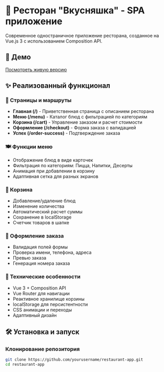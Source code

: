# 🍕 Ресторан "Вкусняшка" - SPA приложение

Современное одностраничное приложение ресторана, созданное на Vue.js 3 с использованием Composition API.

## 🚀 Демо
[Посмотреть живую версию](https://yourusername.github.io/restaurant-app/)

## ✨ Реализованный функционал

### 📱 Страницы и маршруты
- **Главная (/)** - Приветственная страница с описанием ресторана
- **Меню (/menu)** - Каталог блюд с фильтрацией по категориям
- **Корзина (/cart)** - Управление заказом и расчет стоимости
- **Оформление (/checkout)** - Форма заказа с валидацией
- **Успех (/order-success)** - Подтверждение заказа

### 🍽️ Функции меню
- Отображение блюд в виде карточек
- Фильтрация по категориям: Пицца, Напитки, Десерты
- Анимация при добавлении в корзину
- Адаптивная сетка для разных экранов

### 🛒 Корзина
- Добавление/удаление блюд
- Изменение количества
- Автоматический расчет суммы
- Сохранение в localStorage
- Счетчик товаров в шапке

### 📝 Оформление заказа
- Валидация полей формы
- Проверка имени, телефона, адреса
- Превью заказа
- Генерация номера заказа

### 💾 Технические особенности
- Vue 3 + Composition API
- Vue Router для навигации
- Реактивное хранилище корзины
- localStorage для персистентности
- CSS анимации и переходы
- Адаптивный дизайн

## 🛠️ Установка и запуск

### Клонирование репозитория
```bash
git clone https://github.com/yourusername/restaurant-app.git
cd restaurant-app